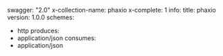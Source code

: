 swagger: "2.0"
x-collection-name: phaxio
x-complete: 1
info:
  title: phaxio
  version: 1.0.0
schemes:
- http
produces:
- application/json
consumes:
- application/json